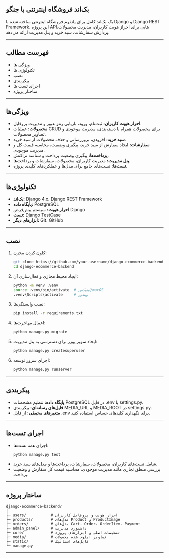 ## بک‌اند فروشگاه اینترنتی با جنگو

یک بک‌اند کامل برای پلتفرم فروشگاه اینترنتی ساخته شده با Django و Django REST Framework.
این پروژه APIهایی برای احراز هویت کاربران، مدیریت محصولات، پردازش سفارشات، سبد خرید و پنل مدیریت ارائه می‌دهد.

---

## فهرست مطالب

- ویژگی ها
- تکنولوژی ها
- نصب
- پیکربندی
- اجرای تست ها
- ساختار پروژه

---

## ویژگی‌ها

- **احراز هویت کاربران:** ثبت‌نام، ورود، بازیابی رمز عبور و مدیریت پروفایل.
- **محصولات:** عملیات CRUD برای محصولات همراه با دسته‌بندی، مدیریت موجودی و تصاویر محصولات.
- **سبد خرید:** افزودن، بروزرسانی و حذف محصولات از سبد خرید.
- **سفارشات:** ایجاد سفارش از سبد خرید، پیگیری وضعیت، محاسبه قیمت کل و مدیریت موجودی.
- **پرداخت‌ها:** پیگیری وضعیت پرداخت و شناسه تراکنش.
- **پنل مدیریت:** مدیریت کاربران، محصولات، سفارشات و پرداخت‌ها.
- **تست‌ها:** تست‌های جامع برای مدل‌ها و عملکردهای کلیدی پروژه.

---

## تکنولوژی‌ها

- **بک‌اند:** Django 4.x، Django REST Framework
- **پایگاه داده:** PostgreSQL
- **احراز هویت:** سیستم پیش‌فرض Django
- **تست:** Django TestCase
- **ابزارهای دیگر:** Git، GitHub

---

## نصب

1. کلون کردن مخزن:
    ```bash
    git clone https://github.com/your-username/django-ecommerce-backend.git
    cd django-ecommerce-backend

2. ایجاد محیط مجازی و فعال‌سازی آن:
    ```bash
    python -m venv .venv
    source .venv/bin/activate  # لینوکس/macOS
    .venv\Scripts\activate     # ویندوز

3. نصب وابستگی‌ها:
    ```bash
    pip install -r requirements.txt

4. اعمال مهاجرت‌ها:
    ```bash
    python manage.py migrate

5. ایجاد سوپر یوزر برای دسترسی به پنل مدیریت:
    ```bash
    python manage.py createsuperuser

6. اجرای سرور توسعه:
    ```bash
    python manage.py runserver

---

## پیکربندی

- **پایگاه داده:** تنظیم مشخصات PostgreSQL در فایل .env یا settings.py.
- **فایل‌های رسانه‌ای:** پیکربندی MEDIA_URL و MEDIA_ROOT در settings.py.
- **متغیرهای محیطی:** از فایل .env برای نگهداری کلیدهای حساس استفاده کنید.

---

## اجرای تست‌ها

- اجرای همه تست‌ها:
    ```bash
    python manage.py test

- شامل تست‌های کاربران، محصولات، سفارشات، پرداخت‌ها و مدل‌های سبد خرید.
- بررسی منطق تجاری مانند مدیریت موجودی، محاسبه قیمت کل سفارش و وضعیت پرداخت.

---

## ساختار پروژه

    django-ecommerce-backend/
    │
    ├─ users/           # احراز هویت و پروفایل کاربران
    ├─ products/        # مدل‌های Product و ProductImage
    ├─ orders/          # مدل‌های Cart، Order، OrderItem، Payment
    ├─ admin_panel/     # داشبورد مدیریت
    ├─ core/            # تنظیمات اصلی و ابزارهای پروژه
    ├─ media/           # تصاویر آپلود شده محصولات
    ├─ static/          # فایل‌های استاتیک
    └─ manage.py

---